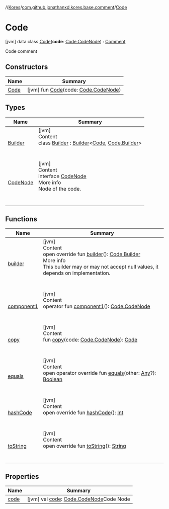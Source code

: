 //[Kores](../../index.md)/[com.github.jonathanxd.kores.base.comment](../index.md)/[Code](index.md)



# Code  
 [jvm] data class [Code](index.md)(**code**: [Code.CodeNode](-code-node/index.md)) : [Comment](../-comment/index.md)

Code comment

   


## Constructors  
  
|  Name|  Summary| 
|---|---|
| <a name="com.github.jonathanxd.kores.base.comment/Code/Code/#com.github.jonathanxd.kores.base.comment.Code.CodeNode/PointingToDeclaration/"></a>[Code](-code.md)| <a name="com.github.jonathanxd.kores.base.comment/Code/Code/#com.github.jonathanxd.kores.base.comment.Code.CodeNode/PointingToDeclaration/"></a> [jvm] fun [Code](-code.md)(code: [Code.CodeNode](-code-node/index.md))   <br>


## Types  
  
|  Name|  Summary| 
|---|---|
| <a name="com.github.jonathanxd.kores.base.comment/Code.Builder///PointingToDeclaration/"></a>[Builder](-builder/index.md)| <a name="com.github.jonathanxd.kores.base.comment/Code.Builder///PointingToDeclaration/"></a>[jvm]  <br>Content  <br>class [Builder](-builder/index.md) : [Builder](../../com.github.jonathanxd.kores.builder/-builder/index.md)<[Code](index.md), [Code.Builder](-builder/index.md)>   <br><br><br>
| <a name="com.github.jonathanxd.kores.base.comment/Code.CodeNode///PointingToDeclaration/"></a>[CodeNode](-code-node/index.md)| <a name="com.github.jonathanxd.kores.base.comment/Code.CodeNode///PointingToDeclaration/"></a>[jvm]  <br>Content  <br>interface [CodeNode](-code-node/index.md)  <br>More info  <br>Node of the code.  <br><br><br>


## Functions  
  
|  Name|  Summary| 
|---|---|
| <a name="com.github.jonathanxd.kores.base.comment/Code/builder/#/PointingToDeclaration/"></a>[builder](builder.md)| <a name="com.github.jonathanxd.kores.base.comment/Code/builder/#/PointingToDeclaration/"></a>[jvm]  <br>Content  <br>open override fun [builder](builder.md)(): [Code.Builder](-builder/index.md)  <br>More info  <br>This builder may or may not accept null values, it depends on implementation.  <br><br><br>
| <a name="com.github.jonathanxd.kores.base.comment/Code/component1/#/PointingToDeclaration/"></a>[component1](component1.md)| <a name="com.github.jonathanxd.kores.base.comment/Code/component1/#/PointingToDeclaration/"></a>[jvm]  <br>Content  <br>operator fun [component1](component1.md)(): [Code.CodeNode](-code-node/index.md)  <br><br><br>
| <a name="com.github.jonathanxd.kores.base.comment/Code/copy/#com.github.jonathanxd.kores.base.comment.Code.CodeNode/PointingToDeclaration/"></a>[copy](copy.md)| <a name="com.github.jonathanxd.kores.base.comment/Code/copy/#com.github.jonathanxd.kores.base.comment.Code.CodeNode/PointingToDeclaration/"></a>[jvm]  <br>Content  <br>fun [copy](copy.md)(code: [Code.CodeNode](-code-node/index.md)): [Code](index.md)  <br><br><br>
| <a name="kotlin/Any/equals/#kotlin.Any?/PointingToDeclaration/"></a>[equals](../../com.github.jonathanxd.kores.util/-simple-resolver/index.md#%5Bkotlin%2FAny%2Fequals%2F%23kotlin.Any%3F%2FPointingToDeclaration%2F%5D%2FFunctions%2F-1211764316)| <a name="kotlin/Any/equals/#kotlin.Any?/PointingToDeclaration/"></a>[jvm]  <br>Content  <br>open operator override fun [equals](../../com.github.jonathanxd.kores.util/-simple-resolver/index.md#%5Bkotlin%2FAny%2Fequals%2F%23kotlin.Any%3F%2FPointingToDeclaration%2F%5D%2FFunctions%2F-1211764316)(other: [Any](https://kotlinlang.org/api/latest/jvm/stdlib/kotlin/-any/index.html)?): [Boolean](https://kotlinlang.org/api/latest/jvm/stdlib/kotlin/-boolean/index.html)  <br><br><br>
| <a name="kotlin/Any/hashCode/#/PointingToDeclaration/"></a>[hashCode](../../com.github.jonathanxd.kores.util/-simple-resolver/index.md#%5Bkotlin%2FAny%2FhashCode%2F%23%2FPointingToDeclaration%2F%5D%2FFunctions%2F-1211764316)| <a name="kotlin/Any/hashCode/#/PointingToDeclaration/"></a>[jvm]  <br>Content  <br>open override fun [hashCode](../../com.github.jonathanxd.kores.util/-simple-resolver/index.md#%5Bkotlin%2FAny%2FhashCode%2F%23%2FPointingToDeclaration%2F%5D%2FFunctions%2F-1211764316)(): [Int](https://kotlinlang.org/api/latest/jvm/stdlib/kotlin/-int/index.html)  <br><br><br>
| <a name="kotlin/Any/toString/#/PointingToDeclaration/"></a>[toString](../../com.github.jonathanxd.kores.util/-simple-resolver/index.md#%5Bkotlin%2FAny%2FtoString%2F%23%2FPointingToDeclaration%2F%5D%2FFunctions%2F-1211764316)| <a name="kotlin/Any/toString/#/PointingToDeclaration/"></a>[jvm]  <br>Content  <br>open override fun [toString](../../com.github.jonathanxd.kores.util/-simple-resolver/index.md#%5Bkotlin%2FAny%2FtoString%2F%23%2FPointingToDeclaration%2F%5D%2FFunctions%2F-1211764316)(): [String](https://kotlinlang.org/api/latest/jvm/stdlib/kotlin/-string/index.html)  <br><br><br>


## Properties  
  
|  Name|  Summary| 
|---|---|
| <a name="com.github.jonathanxd.kores.base.comment/Code/code/#/PointingToDeclaration/"></a>[code](code.md)| <a name="com.github.jonathanxd.kores.base.comment/Code/code/#/PointingToDeclaration/"></a> [jvm] val [code](code.md): [Code.CodeNode](-code-node/index.md)Code Node   <br>

